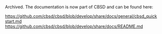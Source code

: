 Archived. The documentation is now part of CBSD and can be found here:

https://github.com/cbsd/cbsd/blob/develop/share/docs/general/cbsd_quickstart.md
https://github.com/cbsd/cbsd/blob/develop/share/docs/README.md
